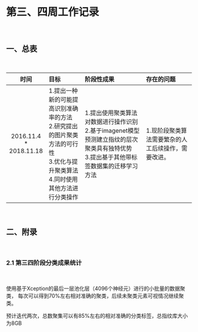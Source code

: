 # 第三、四周工作记录

<!-- Write By JChrysanthemum at 2018.11.13 -->


<br>

## 一、总表

<br>

|时间|目标|阶段性成果|存在的问题
|:---:|:---|:---|:---|
|2016.11.4<br>*<br>2018.11.18|1.提出一种新的可能提高识别准确率的方法<br> 2.研究提出的图片聚类方法的可行性 <br> 3.优化与提升聚类算法<br>4.同时使用其他方法进行分类操作|1.提出使用聚类算法对数据进行操作识别<br> 2.基于imagenet模型预测建立指纹的层次聚类具有独特优势<br>3.提出基于其他带标签数据集的迁移学习方法|1.现阶段聚类算法需要繁杂的人工后续操作，需要改进。|

<br>

## 二、附录

<br>

### 2.1 第三四阶段分类成果统计
<br>

使用基于Xception的最后一层池化层（4096个神经元）进行的小批量的数据聚类，
每次可以得到70%左右相对准确的聚类，后续未聚类元素可视情况继续聚类。

预计迭代两次，总数聚集可以有85%左右的相对准确的分类标签，总指纹库大小为8GB


